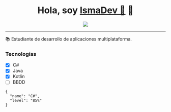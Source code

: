 <!--
### IsmaDev 📲

-->


<div align="center">
<h1 align="center">Hola, soy <a href="https://www.twitch.tv/huidobro25">IsmaDev 📲</a> 👋</h1>
</div>

<div align="center">
<img src="https://www.piensasolutions.com/blog/file/uploads/2017/10/bannerprogramacion.jpg">
</div>

---


📚 Estudiante de desarrollo de aplicaciones multiplataforma.

### Tecnologías

- [x] C#
- [x] Java
- [x] Kotlin
- [ ] BBDD

```
{
  "name": "C#",
  "level": "85%"
}
```


<!--
**IsmaDevBalmis/IsmaDevBalmis** is a ✨ _special_ ✨ repository because its `README.md` (this file) appears on your GitHub profile.

Here are some ideas to get you started:

- 🔭 I’m currently working on ...
- 🌱 I’m currently learning ...
- 👯 I’m looking to collaborate on ...
- 🤔 I’m looking for help with ...
- 💬 Ask me about ...
- 📫 How to reach me: ...
- 😄 Pronouns: ...
- ⚡ Fun fact: ...
-->
